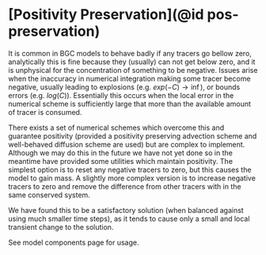 # [Positivity Preservation](@id pos-preservation)

It is common in BGC models to behave badly if any tracers go bellow zero, analytically this is fine because they (usually) can not get below zero, and it is unphysical for the concentration of something to be negative. Issues arise when the inaccuracy in numerical integration making some tracer become negative, usually leading to explosions (e.g. $exp(-C)\to\inf$), or bounds errors (e.g. $log(C)$). Essentially this occurs when the local error in the numerical scheme is sufficiently large that more than the available amount of tracer is consumed.

There exists a set of numerical schemes which overcome this and guarantee positivity (provided a positivity preserving advection scheme and well-behaved diffusion scheme are used) but are complex to implement. Although we may do this in the future we have not yet done so in the meantime have provided some utilities which maintain positivity. The simplest option is to reset any negative tracers to zero, but this causes the model to gain mass. A slightly more complex version is to increase negative tracers to zero and remove the difference from other tracers with in the same conserved system.

We have found this to be a satisfactory solution (when balanced against using much smaller time steps), as it tends to cause only a small and local transient change to the solution.

See model components page for usage.